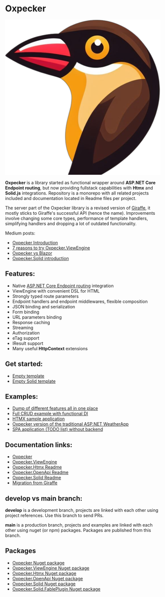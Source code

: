 ---
---

# Oxpecker

![Oxpecker](https://github.com/Lanayx/Oxpecker/raw/develop/images/oxpecker.png)

**Oxpecker** is a library started as functional wrapper around **ASP.NET Core Endpoint routing**, but now providing fullstack capabilities with **Htmx** and **Solid.js** integrations. Repository is a monorepo with all related projects included and documentation located in Readme files per project.

The server part of the Oxpecker library is a revised version of [Giraffe](https://github.com/giraffe-fsharp/Giraffe), it mostly sticks to Giraffe's successful API (hence the name). Improvements involve changing some core types, performance of template handlers, simplifying handlers and dropping a lot of outdated functionality.

Medium posts:
* [Oxpecker Introduction](https://medium.com/@lanayx/the-oxpecker-ef9df3dfb918)
* [7 reasons to try Oxpecker.ViewEngine](https://medium.com/@lanayx/7-reasons-to-try-oxpecker-viewengine-af642b4d191c)
* [Oxpecker vs Blazor](https://medium.com/@lanayx/blazor-vs-oxpecker-067cbcda9f99)
* [Oxpecker.Solid introduction](https://medium.com/@lanayx/oxpecker-goes-full-stack-45beb1f3da34)

## Features:

- Native [ASP.NET Core Endpoint routing](https://learn.microsoft.com/en-us/aspnet/core/fundamentals/routing) integration
- ViewEngine with convenient DSL for HTML
- Strongly typed route parameters
- Endpoint handlers and endpoint middlewares, flexible composition
- JSON binding and serialization
- Form binding
- URL parameters binding
- Response caching
- Streaming
- Authorization
- eTag support
- IResult support
- Many useful **HttpContext** extensions

## Get started:
- [Empty template](https://github.com/Lanayx/Oxpecker/blob/main/examples/Empty)
- [Empty Solid template](https://github.com/Lanayx/Oxpecker/blob/main/examples/EmptySolid)

## Examples:
- [Dump of different features all in one place](https://github.com/Lanayx/Oxpecker/blob/main/examples/Basic)
- [Full CRUD example with functional DI](https://github.com/Lanayx/Oxpecker/blob/main/examples/CRUD)
- [HTMX sample application](https://github.com/Lanayx/Oxpecker/tree/main/examples/ContactApp)
- [Oxpecker version of the traditional ASP.NET WeatherApp](https://github.com/Lanayx/Oxpecker/tree/main/examples/WeatherApp)
- [SPA application (TODO list) without backend](https://github.com/Lanayx/Oxpecker/tree/main/examples/TodoList)

## Documentation links:

* [Oxpecker](https://lanayx.github.io/Oxpecker/src/Oxpecker/)
* [Oxpecker.ViewEngine](https://lanayx.github.io/Oxpecker/src/Oxpecker.ViewEngine/)
* [Oxpecker.Htmx Readme](https://lanayx.github.io/Oxpecker/src/Oxpecker.Htmx/)
* [Oxpecker.OpenApi Readme](https://lanayx.github.io/Oxpecker/src/Oxpecker.OpenApi/)
* [Oxpecker.Solid Readme](https://lanayx.github.io/Oxpecker/src/Oxpecker.Solid/)
* [Migration from Giraffe](https://lanayx.github.io/Oxpecker/MigrateFromGiraffe)

## develop vs main branch:

**develop** is a development branch, projects are linked with each other using project references. Use this branch to send PRs.

**main** is a production branch, projects and examples are linked with each other using nuget (or npm) packages. Packages are published from this branch.

## Packages

* [Oxpecker Nuget package](https://www.nuget.org/packages/Oxpecker)
* [Oxpecker.ViewEngine Nuget package](https://www.nuget.org/packages/Oxpecker.ViewEngine)
* [Oxpecker.Htmx Nuget package](https://www.nuget.org/packages/Oxpecker.Htmx)
* [Oxpecker.OpenApi Nuget package](https://www.nuget.org/packages/Oxpecker.OpenApi)
* [Oxpecker.Solid Nuget package](https://www.nuget.org/packages/Oxpecker.Solid)
* [Oxpecker.Solid.FablePlugin Nuget package](https://www.nuget.org/packages/Oxpecker.Solid.FablePlugin)
